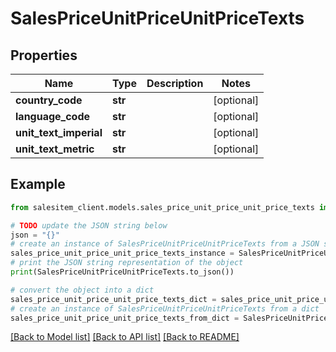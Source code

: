 # SalesPriceUnitPriceUnitPriceTexts


## Properties

Name | Type | Description | Notes
------------ | ------------- | ------------- | -------------
**country_code** | **str** |  | [optional] 
**language_code** | **str** |  | [optional] 
**unit_text_imperial** | **str** |  | [optional] 
**unit_text_metric** | **str** |  | [optional] 

## Example

```python
from salesitem_client.models.sales_price_unit_price_unit_price_texts import SalesPriceUnitPriceUnitPriceTexts

# TODO update the JSON string below
json = "{}"
# create an instance of SalesPriceUnitPriceUnitPriceTexts from a JSON string
sales_price_unit_price_unit_price_texts_instance = SalesPriceUnitPriceUnitPriceTexts.from_json(json)
# print the JSON string representation of the object
print(SalesPriceUnitPriceUnitPriceTexts.to_json())

# convert the object into a dict
sales_price_unit_price_unit_price_texts_dict = sales_price_unit_price_unit_price_texts_instance.to_dict()
# create an instance of SalesPriceUnitPriceUnitPriceTexts from a dict
sales_price_unit_price_unit_price_texts_from_dict = SalesPriceUnitPriceUnitPriceTexts.from_dict(sales_price_unit_price_unit_price_texts_dict)
```
[[Back to Model list]](../README.md#documentation-for-models) [[Back to API list]](../README.md#documentation-for-api-endpoints) [[Back to README]](../README.md)


